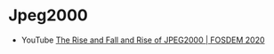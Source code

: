 Jpeg2000
========

* YouTube [The Rise and Fall and Rise of JPEG2000 | FOSDEM 2020](https://www.youtube.com/watch?v=UGXeRx0Tic4)
